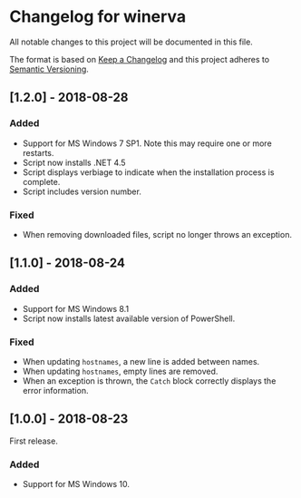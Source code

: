 # Changelog for winerva

All notable changes to this project will be documented in this file.

The format is based on [Keep a Changelog](http://keepachangelog.com/en/1.0.0/) and this project adheres to [Semantic Versioning](http://semver.org/spec/v2.0.0.html).

## [1.2.0] - 2018-08-28

### Added
* Support for MS Windows 7 SP1. Note this may require one or more restarts.
* Script now installs .NET 4.5
* Script displays verbiage to indicate when the installation process is complete.
* Script includes version number.

### Fixed
* When removing downloaded files, script no longer throws an exception.


## [1.1.0] - 2018-08-24

### Added
* Support for MS Windows 8.1
* Script now installs latest available version of PowerShell.

### Fixed
* When updating `hostnames`, a new line is added between names.
* When updating `hostnames`, empty lines are removed.
* When an exception is thrown, the `Catch` block correctly displays the error information.


## [1.0.0] - 2018-08-23

First release.

### Added
* Support for MS Windows 10.
